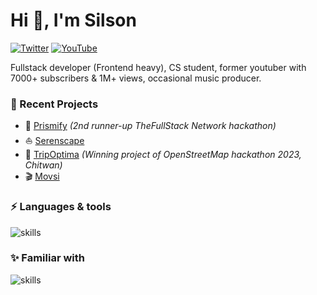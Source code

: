 <h1>Hi 👋, I'm Silson</h1>

[![Twitter](https://img.shields.io/badge/Twitter-%231DA1F2.svg?&style=flat-square&logo=twitter&logoColor=white)](https://twitter.com/xsls0n_007) [![YouTube](https://img.shields.io/badge/YouTube-%23FF0000.svg?&style=flat-square&logo=youtube&logoColor=white)](https://youtube.com/c/xsls0n)

Fullstack developer (Frontend heavy), CS student, former youtuber with 7000+ subscribers & 1M+ views, occasional music producer.

### 🌙 Recent Projects
- 🔮 [Prismify](https://prismify.vercel.app) _(2nd runner-up TheFullStack Network hackathon)_
- ⛵ [Serenscape](https://serenscape.netlify.app)
- 📌 [TripOptima](https://tripoptima.netlify.app/) _(Winning project of OpenStreetMap hackathon 2023, Chitwan)_
- 🎬 [Movsi](https://movsi.netlify.app)



### ⚡ Languages & tools 
![skills](https://skillicons.dev/icons?i=ts,js,html,css,sass,react,nodejs,express,nextjs,astro,redux,prisma,mongodb,tailwind,firebase,supabase,apollo,git&theme=dark)

### ✨ Familiar with 
![skills](https://skillicons.dev/icons?i=c,cpp,py&theme=dark)

